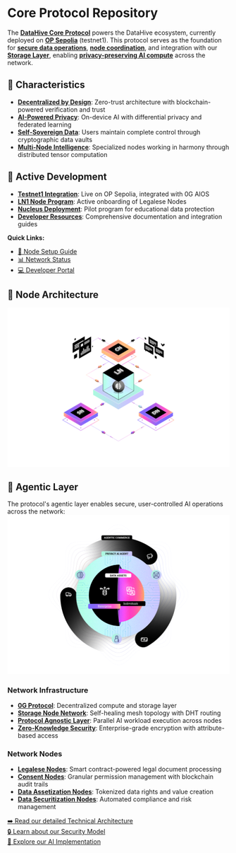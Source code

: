 # Core Protocol Repository

The **[DataHive Core Protocol](/docs/protocol/overview.md)** powers the DataHive ecosystem, currently deployed on **[OP Sepolia](/docs/network/op-sepolia.md)** (testnet1). This protocol serves as the foundation for **[secure data operations](/docs/protocol/data-ops.md)**, **[node coordination](/docs/protocol/node-coordination.md)**, and integration with our **[Storage Layer](https://github.com/datahiv3/Storage-Layer/blob/d722c7a364797408d40238d9f0debd043636a9d2/README.md)**, enabling **[privacy-preserving AI compute](/docs/ai/privacy-compute.md)** across the network.


## 🌟 Characteristics
- **[Decentralized by Design](/docs/architecture/zero-trust.md)**: Zero-trust architecture with blockchain-powered verification and trust
- **[AI-Powered Privacy](/docs/ai/privacy-computing.md)**: On-device AI with differential privacy and federated learning
- **[Self-Sovereign Data](/docs/data/sovereignty.md)**: Users maintain complete control through cryptographic data vaults
- **[Multi-Node Intelligence](/docs/nodes/distributed-compute.md)**: Specialized nodes working in harmony through distributed tensor computation

## 🔄 Active Development
- **[Testnet1 Integration](/docs/network/testnet1.md)**: Live on OP Sepolia, integrated with 0G AIOS
- **[LN1 Node Program](/docs/nodes/ln1-program.md)**: Active onboarding of Legalese Nodes
- **[Nucleus Deployment](/docs/deployments/nucleus.md)**: Pilot program for educational data protection
- **[Developer Resources](/docs/developers/README.md)**: Comprehensive documentation and integration guides

**Quick Links:**
- [🔧 Node Setup Guide](/docs/nodes/setup-guide.md)
- [📊 Network Status](https://status.datahive.network)
- [💻 Developer Portal](/docs/developers/getting-started.md)

## 🔄 Node Architecture
![DataHive Node Types](images/NodeTypes.png)

## 🤖 Agentic Layer
The protocol's agentic layer enables secure, user-controlled AI operations across the network:
![DataHive Agentic Layer](images/AgenticLayer.png)

### Network Infrastructure
- **[0G Protocol](https://github.com/datahiv3/Storage-Layer/blob/d722c7a364797408d40238d9f0debd043636a9d2/docs/0g-protocol.md)**: Decentralized compute and storage layer
- **[Storage Node Network](https://github.com/datahiv3/Storage-Layer/blob/d722c7a364797408d40238d9f0debd043636a9d2/docs/storage-node-network.md)**: Self-healing mesh topology with DHT routing
- **[Protocol Agnostic Layer](https://github.com/datahiv3/Storage-Layer/blob/d722c7a364797408d40238d9f0debd043636a9d2/docs/protocol-agnostic.md)**: Parallel AI workload execution across nodes
- **[Zero-Knowledge Security](/docs/security/zkp-framework.md)**: Enterprise-grade encryption with attribute-based access

### Network Nodes
- **[Legalese Nodes](/docs/nodes/legalese.md)**: Smart contract-powered legal document processing
- **[Consent Nodes](/docs/nodes/consent.md)**: Granular permission management with blockchain audit trails
- **[Data Assetization Nodes](/docs/nodes/assetization.md)**: Tokenized data rights and value creation
- **[Data Securitization Nodes](/docs/nodes/securitization.md)**: Automated compliance and risk management

[➡️ Read our detailed Technical Architecture](/docs/ARCHITECTURE.md)  
[🔒 Learn about our Security Model](/docs/SECURITY.md)  
[🤖 Explore our AI Implementation](/docs/AI-SYSTEM.md)
